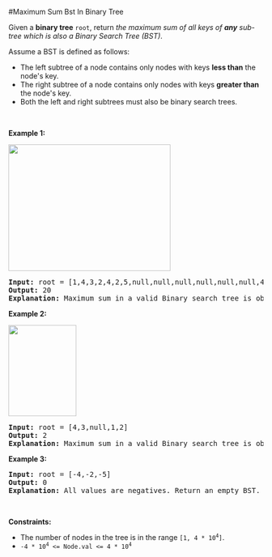 #Maximum Sum Bst In Binary Tree
<p>Given a <strong>binary tree</strong> <code>root</code>, return <em>the maximum sum of all keys of <strong>any</strong> sub-tree which is also a Binary Search Tree (BST)</em>.</p>
<p>Assume a BST is defined as follows:</p>
<ul>
<li>The left subtree of a node contains only nodes with keys <strong>less than</strong> the node's key.</li>
<li>The right subtree of a node contains only nodes with keys <strong>greater than</strong> the node's key.</li>
<li>Both the left and right subtrees must also be binary search trees.</li>
</ul>
<p> </p>
<p><strong class="example">Example 1:</strong></p>
<p><img alt="" src="https://assets.leetcode.com/uploads/2020/01/30/sample_1_1709.png" style="width:320px;height:250px"/></p>
<pre><strong>Input:</strong> root = [1,4,3,2,4,2,5,null,null,null,null,null,null,4,6]
<strong>Output:</strong> 20
<strong>Explanation:</strong> Maximum sum in a valid Binary search tree is obtained in root node with key equal to 3.
</pre>
<p><strong class="example">Example 2:</strong></p>
<p><img alt="" src="https://assets.leetcode.com/uploads/2020/01/30/sample_2_1709.png" style="width:134px;height:180px"/></p>
<pre><strong>Input:</strong> root = [4,3,null,1,2]
<strong>Output:</strong> 2
<strong>Explanation:</strong> Maximum sum in a valid Binary search tree is obtained in a single root node with key equal to 2.
</pre>
<p><strong class="example">Example 3:</strong></p>
<pre><strong>Input:</strong> root = [-4,-2,-5]
<strong>Output:</strong> 0
<strong>Explanation:</strong> All values are negatives. Return an empty BST.
</pre>
<p> </p>
<p><strong>Constraints:</strong></p>
<ul>
<li>The number of nodes in the tree is in the range <code>[1, 4 * 10<sup>4</sup>]</code>.</li>
<li><code>-4 * 10<sup>4</sup> &lt;= Node.val &lt;= 4 * 10<sup>4</sup></code></li>
</ul>
